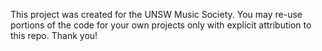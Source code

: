This project was created for the UNSW Music Society. You may re-use portions of
the code for your own projects only with explicit attribution to this repo.
Thank you!
